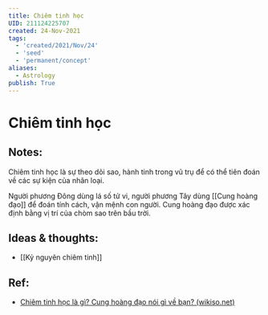 ```yaml
---
title: Chiêm tinh học
UID: 211124225707
created: 24-Nov-2021
tags:
  - 'created/2021/Nov/24'
  - 'seed'
  - 'permanent/concept'
aliases:
  - Astrology
publish: True
---
```

# Chiêm tinh học

## Notes:
Chiêm tinh học là sự theo dõi sao, hành tinh trong vũ trụ để có thể tiên đoán về các sự kiện của nhân loại.

Người phương Đông dùng lá số tử vi, người phương Tây dùng [[Cung hoàng đạo]] để đoán tính cách, vận mệnh con người. Cung hoàng đạo được xác định bằng vị trí của chòm sao trên bầu trời.

## Ideas & thoughts:
- [[Kỷ nguyên chiêm tinh]]

## Ref:
- [Chiêm tinh học là gì? Cung hoàng đạo nói gì về bạn? (wikiso.net)](https://wikiso.net/chiem-tinh-hoc-la-gi/#:~:text=Chi%C3%AAm%20tinh%20h%E1%BB%8Dc%20%28astrology%29%20l%C3%A0%20m%E1%BB%99t%20h%E1%BB%87%20th%E1%BB%91ng,%E2%80%9Cl%C3%A1%20s%E1%BB%91%20t%E1%BB%AD%20vi%E2%80%9D%20c%E1%BB%A7a%20ng%C6%B0%E1%BB%9Di%20ph%C6%B0%C6%A1ng%20%C4%90%C3%B4ng.)